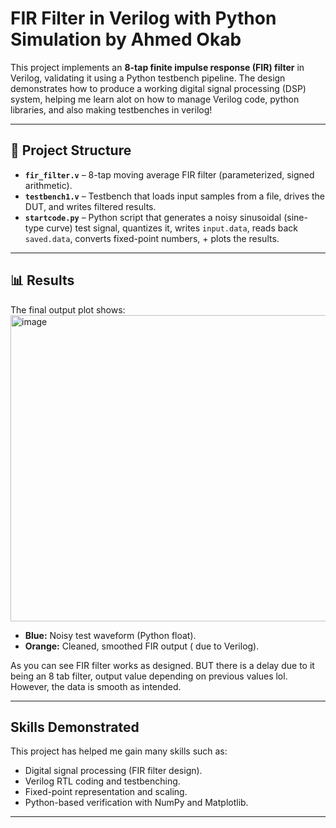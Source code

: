 # FIR Filter in Verilog with Python Simulation by Ahmed Okab


This project implements an **8-tap finite impulse response (FIR) filter** in Verilog, validating it using a Python testbench pipeline. The design demonstrates how to produce a working digital signal processing (DSP) system, helping me learn alot on how to manage Verilog code, python libraries, and also making testbenches in verilog!

---


## 🧩 Project Structure

- **`fir_filter.v`** – 8-tap moving average FIR filter (parameterized, signed arithmetic).  
- **`testbench1.v`** – Testbench that loads input samples from a file, drives the DUT, and writes filtered results.  
- **`startcode.py`** – Python script that generates a noisy sinusoidal (sine-type curve) test signal, quantizes it, writes `input.data`, reads back `saved.data`, converts fixed-point numbers, + plots the results.  

---

## 📊 Results

The final output plot shows:
<img width="990" height="490" alt="image" src="https://github.com/user-attachments/assets/759d191e-7468-4cc2-ab0b-b96e90bcec18" />
- **Blue:** Noisy test waveform (Python float).  
- **Orange:** Cleaned, smoothed FIR output ( due to Verilog).  

As you can see FIR filter works as designed. BUT there is a delay due to it being an 8 tab filter, output value depending on previous values lol. However, the data is smooth as intended.

---

##  Skills Demonstrated

This project has helped me gain many skills such as:

- Digital signal processing (FIR filter design).  
- Verilog RTL coding and testbenching.  
- Fixed-point representation and scaling.   
- Python-based verification with NumPy and Matplotlib.  


---



